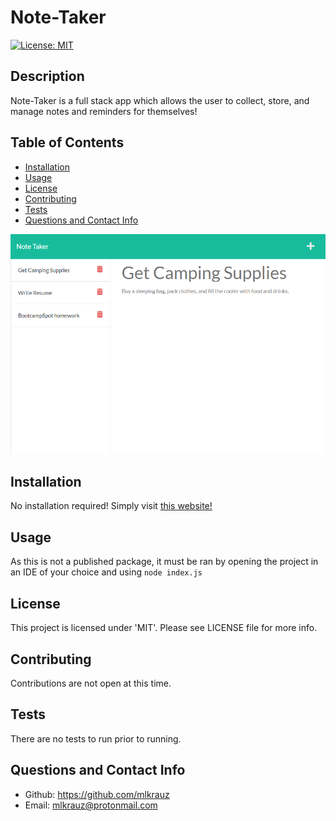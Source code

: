 # Note-Taker

[![License: MIT](https://img.shields.io/badge/License-MIT-yellow.svg)](https://opensource.org/licenses/MIT)

## Description
Note-Taker is a full stack app which allows the user to collect, store, and manage notes and reminders for themselves!

## Table of Contents
* [Installation](#installation)
* [Usage](#usage)
* [License](#license)
* [Contributing](#contributing)
* [Tests](#tests)
* [Questions and Contact Info](#questions-and-contact-info)

![Project media](./assets/Preview.png)

## Installation
No installation required! Simply visit [this website!](https://note-taker-krauzowicz.herokuapp.com/)

## Usage
As this is not a published package, it must be ran by opening the project in an IDE of your choice and using ```node index.js```

## License
This project is licensed under 'MIT'. Please see LICENSE file for more info.

## Contributing
Contributions are not open at this time.

## Tests
There are no tests to run prior to running.

## Questions and Contact Info
* Github: https://github.com/mlkrauz
* Email: mlkrauz@protonmail.com
